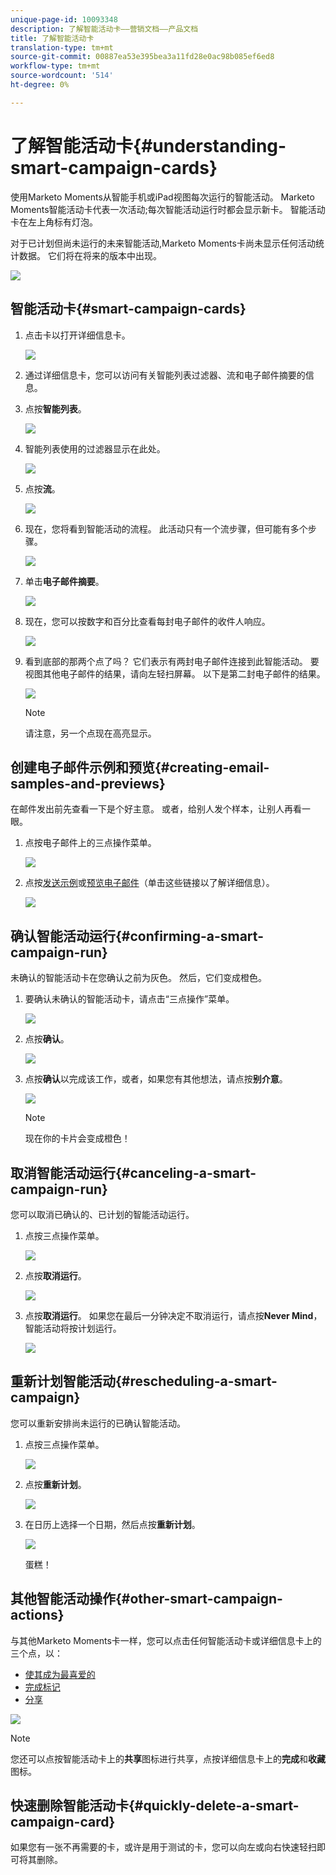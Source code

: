 ```yaml
---
unique-page-id: 10093348
description: 了解智能活动卡——营销文档——产品文档
title: 了解智能活动卡
translation-type: tm+mt
source-git-commit: 00887ea53e395bea3a11fd28e0ac98b085ef6ed8
workflow-type: tm+mt
source-wordcount: '514'
ht-degree: 0%

---
```



# 了解智能活动卡{#understanding-smart-campaign-cards}

使用Marketo Moments从智能手机或iPad视图每次运行的智能活动。 Marketo Moments智能活动卡代表一次活动;每次智能活动运行时都会显示新卡。 智能活动卡在左上角标有灯泡。

对于已计划但尚未运行的未来智能活动,Marketo Moments卡尚未显示任何活动统计数据。 它们将在将来的版本中出现。

![](assets/image2015-9-23-10-3a1-3a5.png)

## 智能活动卡{#smart-campaign-cards}

1. 点击卡以打开详细信息卡。

   ![](assets/image2015-9-21-11-3a7-3a52.png)

1. 通过详细信息卡，您可以访问有关智能列表过滤器、流和电子邮件摘要的信息。
1. 点按&#x200B;**智能列表**。

   ![](assets/image2015-9-21-13-3a31-3a49.png)

1. 智能列表使用的过滤器显示在此处。

   ![](assets/image2015-9-21-13-3a35-3a29.png)

1. 点按&#x200B;**流**。

   ![](assets/image2015-9-21-13-3a37-3a20.png)

1. 现在，您将看到智能活动的流程。 此活动只有一个流步骤，但可能有多个步骤。

   ![](assets/image2015-9-22-15-3a8-3a12.png)

1. 单击&#x200B;**电子邮件摘要**。

   ![](assets/image2015-9-21-13-3a51-3a7.png)

1. 现在，您可以按数字和百分比查看每封电子邮件的收件人响应。

   ![](assets/image2015-9-21-13-3a59-3a29.png)

1. 看到底部的那两个点了吗？ 它们表示有两封电子邮件连接到此智能活动。 要视图其他电子邮件的结果，请向左轻扫屏幕。 以下是第二封电子邮件的结果。

   ![](assets/image2015-9-21-14-3a4-3a51.png)

   >[!NOTE]
   >
   >请注意，另一个点现在高亮显示。

## 创建电子邮件示例和预览{#creating-email-samples-and-previews}

在邮件发出前先查看一下是个好主意。 或者，给别人发个样本，让别人再看一眼。

1. 点按电子邮件上的三点操作菜单。

   ![](assets/image2015-9-22-14-3a54-3a12.png)

1. 点按[发送示例](../../../../../product-docs/core-marketo-concepts/mobile-apps/marketo-moments/working-with-moments/sending-a-sample.md)或[预览电子邮件](../../../../../product-docs/core-marketo-concepts/mobile-apps/marketo-moments/working-with-moments/previewing-an-email.md)（单击这些链接以了解详细信息）。

   ![](assets/image2015-9-22-14-3a52-3a11.png)

## 确认智能活动运行{#confirming-a-smart-campaign-run}

未确认的智能活动卡在您确认之前为灰色。 然后，它们变成橙色。

1. 要确认未确认的智能活动卡，请点击“三点操作”菜单。

   ![](assets/image2015-9-23-10-3a43-3a23.png)

1. 点按&#x200B;**确认**。

   ![](assets/image2015-9-23-10-3a45-3a51.png)

1. 点按&#x200B;**确认**&#x200B;以完成该工作，或者，如果您有其他想法，请点按&#x200B;**别介意**。

   ![](assets/image2015-9-23-10-3a47-3a28.png)

   >[!NOTE]
   >
   >现在你的卡片会变成橙色！

## 取消智能活动运行{#canceling-a-smart-campaign-run}

您可以取消已确认的、已计划的智能活动运行。

1. 点按三点操作菜单。

   ![](assets/image2015-9-22-14-3a34-3a14.png)

1. 点按&#x200B;**取消运行**。

   ![](assets/image2015-9-22-14-3a35-3a33.png)

1. 点按&#x200B;**取消运行**。 如果您在最后一分钟决定不取消运行，请点按&#x200B;**Never Mind**，智能活动将按计划运行。

   ![](assets/image2015-9-22-14-3a41-3a26.png)

## 重新计划智能活动{#rescheduling-a-smart-campaign}

您可以重新安排尚未运行的已确认智能活动。

1. 点按三点操作菜单。

   ![](assets/image2015-9-22-14-3a11-3a25.png)

1. 点按&#x200B;**重新计划**。

   ![](assets/image2015-9-22-14-3a13-3a25.png)

1. 在日历上选择一个日期，然后点按&#x200B;**重新计划**。

   ![](assets/image2015-9-22-14-3a16-3a56.png)

   蛋糕！

## 其他智能活动操作{#other-smart-campaign-actions}

与其他Marketo Moments卡一样，您可以点击任何智能活动卡或详细信息卡上的三个点，以：

* [使其成为最喜爱的](../../../../../product-docs/core-marketo-concepts/mobile-apps/marketo-moments/working-with-moments/creating-a-favorite.md)
* [完成标记](../../../../../product-docs/core-marketo-concepts/mobile-apps/marketo-moments/working-with-moments/marking-it-done.md)
* [分享](../../../../../product-docs/core-marketo-concepts/mobile-apps/marketo-moments/working-with-moments/sharing-a-moment.md)

![](assets/image2015-9-21-14-3a38-3a19.png)

>[!NOTE]
>
>您还可以点按智能活动卡上的&#x200B;**共享**&#x200B;图标进行共享，点按详细信息卡上的&#x200B;**完成**&#x200B;和&#x200B;**收藏**&#x200B;图标。

## 快速删除智能活动卡{#quickly-delete-a-smart-campaign-card}

如果您有一张不再需要的卡，或许是用于测试的卡，您可以向左或向右快速轻扫即可将其删除。
